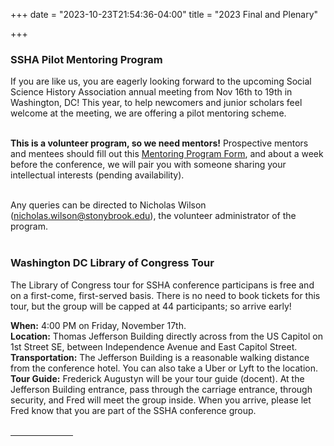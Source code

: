 +++
date = "2023-10-23T21:54:36-04:00"
title = "2023 Final and Plenary"

+++

### **SSHA Pilot Mentoring Program**  

If you are like us, you are eagerly looking forward to the upcoming Social Science History Association annual meeting from Nov 16th to 19th in Washington, DC!  This year, to help newcomers and junior scholars feel welcome at the meeting, we are offering a pilot mentoring scheme.  
<br />  

<b>This is a volunteer program, so we need mentors!</b>  Prospective mentors and mentees should fill out 
this [Mentoring Program Form](https://docs.google.com/forms/d/e/1FAIpQLSfCYLehhtTjfY65xJciq7nOs7YnarH-Z7mAuBQ1E8McX8rF4Q/viewform), and about a week before the conference, we will pair you with someone sharing your intellectual interests (pending availability).  
<br />

Any queries can be directed to Nicholas Wilson (nicholas.wilson@stonybrook.edu), the volunteer administrator of the program.  
<br />  

### **Washington DC Library of Congress Tour**

The Library of Congress tour for SSHA conference participans is free and on a first-come, first-served basis. There is no need to book tickets for this tour, but the group will be capped at 44 participants; so arrive early!

**When:** 4:00 PM on Friday, November 17th.  
**Location:** Thomas Jefferson Building directly across from the US Capitol on 1st Street SE, between Independence Avenue and East Capitol Street.  
**Transportation:** The Jefferson Building is a reasonable walking distance from the conference hotel. You can also take a Uber or Lyft to the location.  
**Tour Guide:** Frederick Augustyn will be your tour guide (docent). At the Jefferson Building entrance, pass through the carriage entrance, through security, and Fred will meet the group inside. When you arrive, please let Fred know that you are part of the SSHA conference group.  
<br /><hr width="100">  